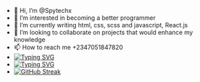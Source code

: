 - 👋 Hi, I’m @Spytechx
- 👀 I’m interested in becoming a better programmer
- 🌱 I’m currently writing html, css, scss and javascript, React.js
- 💞️ I’m looking to collaborate on projects that would enhance my knowledge
- 📫 How to reach me +2347051847820
- [![Typing SVG](https://readme-typing-svg.demolab.com?font=Fira+Code&pause=1000&color=F70000&width=450&lines=Spytechx+D+tEcHWeirDoX+%F0%9F%91%BB%F0%9F%A4%96;Welcome+to+the+Home+of+Development;I'd+be+glad+if+you+do+contact+me+for+your+Jobs)](https://git.io/typing-svg)
- [![Typing SVG](https://readme-typing-svg.demolab.com?font=Fira+Code&pause=1000&color=F70000&width=450&lines=Spytechx+D+tEcHWeirDoX+%F0%9F%91%BB%F0%9F%A4%96;Welcome+to+the+Home+of+Development;I'd+be+glad+if+you+do+contact+me+for+your+Jobs)](https://git.io/typing-svg)
- [![GitHub Streak](https://streak-stats.demolab.com?user=Spytechx&exclude_days=Sun)](https://git.io/streak-stats)


<!---
Spytechx/Spytechx is a ✨ special ✨ repository because its `README.md` (this file) appears on your GitHub profile.
You can click the Preview link to take a look at your changes.
--->

